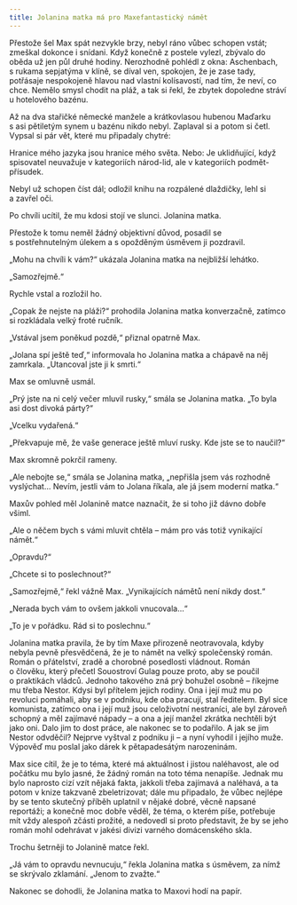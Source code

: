 ```yaml
---
title: Jolanina matka má pro Maxefantastický námět
---
```


Přestože šel Max spát nezvykle brzy, nebyl ráno vůbec schopen vstát; zmeškal dokonce i snídani. Když konečně z postele vylezl, zbývalo do oběda už jen půl druhé hodiny. Nerozhodně pohlédl z okna: Aschenbach, s rukama sepjatýma v klíně, se díval ven, spokojen, že je zase tady, potřásaje nespokojeně hlavou nad vlastní kolísavostí, nad tím, že neví, co chce. Nemělo smysl chodit na pláž, a tak si řekl, že zbytek dopoledne stráví u hotelového bazénu.

Až na dva stařičké německé manžele a krátkovlasou hubenou Maďarku s asi pětiletým synem u bazénu nikdo nebyl. Zaplaval si a potom si četl. Vypsal si pár vět, které mu připadaly chytré:

Hranice mého jazyka jsou hranice mého světa. Nebo: Je uklidňující, když spisovatel neuvažuje v kategoriích národ-lid, ale v kategoriích podmět-přísudek.

Nebyl už schopen číst dál; odložil knihu na rozpálené dlaždičky, lehl si a zavřel oči.

Po chvíli ucítil, že mu kdosi stojí ve slunci. Jolanina matka.

Přestože k tomu neměl žádný objektivní důvod, posadil se s postřehnutelným úlekem a s opožděným úsměvem ji pozdravil.

„Mohu na chvíli k vám?“ ukázala Jolanina matka na nejbližší lehátko.

„Samozřejmě.“

Rychle vstal a rozložil ho.

„Copak že nejste na pláži?“ prohodila Jolanina matka konverzačně, zatímco si rozkládala velký froté ručník.

„Vstával jsem poněkud pozdě,“ přiznal opatrně Max.

„Jolana spí ještě teď,“ informovala ho Jolanina matka a chápavě na něj zamrkala. „Utancoval jste ji k smrti.“

Max se omluvně usmál.

„Prý jste na ni celý večer mluvil rusky,“ smála se Jolanina matka. „To byla asi dost divoká párty?“

„Vcelku vydařená.“

„Překvapuje mě, že vaše generace ještě mluví rusky. Kde jste se to naučil?“

Max skromně pokrčil rameny.

„Ale nebojte se,“ smála se Jolanina matka, „nepřišla jsem vás rozhodně vyslýchat… Nevím, jestli vám to Jolana říkala, ale já jsem moderní matka.“

Maxův pohled měl Jolanině matce naznačit, že si toho již dávno dobře všiml.

„Ale o něčem bych s vámi mluvit chtěla – mám pro vás totiž vynikající námět.“

„Opravdu?“

„Chcete si to poslechnout?“

„Samozřejmě,“ řekl vážně Max. „Vynikajících námětů není nikdy dost.“

„Nerada bych vám to ovšem jakkoli vnucovala…“

„To je v pořádku. Rád si to poslechnu.“

Jolanina matka pravila, že by tím Maxe přirozeně neotravovala, kdyby nebyla pevně přesvědčená, že je to námět na velký společenský román. Román o přátelství, zradě a chorobné posedlosti vládnout. Román o člověku, který přečetl Souostroví Gulag pouze proto, aby se poučil o praktikách vládců. Jednoho takového zná prý bohužel osobně – říkejme mu třeba Nestor. Kdysi byl přítelem jejich rodiny. Ona i její muž mu po revoluci pomáhali, aby se v podniku, kde oba pracují, stal ředitelem. Byl sice komunista, zatímco ona i její muž jsou celoživotní nestraníci, ale byl zároveň schopný a měl zajímavé nápady – a ona a její manžel zkrátka nechtěli být jako oni. Dalo jim to dost práce, ale nakonec se to podařilo. A jak se jim Nestor odvděčil? Nejprve vyštval z podniku ji – a nyní vyhodil i jejího muže. Výpověď mu poslal jako dárek k pětapadesátým narozeninám.

Max sice cítil, že je to téma, které má aktuálnost i jistou naléhavost, ale od počátku mu bylo jasné, že žádný román na toto téma nenapíše. Jednak mu bylo naprosto cizí vzít nějaká fakta, jakkoli třeba zajímavá a naléhavá, a ta potom v knize takzvaně zbeletrizovat; dále mu připadalo, že vůbec nejlépe by se tento skutečný příběh uplatnil v nějaké dobré, věcně napsané reportáži; a konečně moc dobře věděl, že téma, o kterém píše, potřebuje mít vždy alespoň zčásti prožité, a nedovedl si proto představit, že by se jeho román mohl odehrávat v jakési divizi varného domácenského skla.

Trochu šetrněji to Jolanině matce řekl.

„Já vám to opravdu nevnucuju,“ řekla Jolanina matka s úsměvem, za nímž se skrývalo zklamání. „Jenom to zvažte.“

Nakonec se dohodli, že Jolanina matka to Maxovi hodí na papír.
